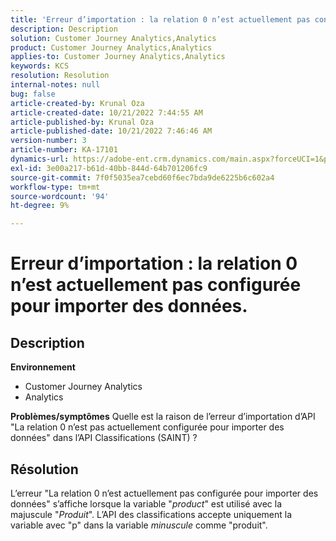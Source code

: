 ```yaml
---
title: 'Erreur d’importation : la relation 0 n’est actuellement pas configurée pour importer des données.'
description: Description
solution: Customer Journey Analytics,Analytics
product: Customer Journey Analytics,Analytics
applies-to: Customer Journey Analytics,Analytics
keywords: KCS
resolution: Resolution
internal-notes: null
bug: false
article-created-by: Krunal Oza
article-created-date: 10/21/2022 7:44:55 AM
article-published-by: Krunal Oza
article-published-date: 10/21/2022 7:46:46 AM
version-number: 3
article-number: KA-17101
dynamics-url: https://adobe-ent.crm.dynamics.com/main.aspx?forceUCI=1&pagetype=entityrecord&etn=knowledgearticle&id=aca21940-1451-ed11-bba2-0022480867fb
exl-id: 3e00a217-b61d-40bb-844d-64b701206fc9
source-git-commit: 7f0f5035ea7cebd60f6ec7bda9de6225b6c602a4
workflow-type: tm+mt
source-wordcount: '94'
ht-degree: 9%

---
```


# Erreur d’importation : la relation 0 n’est actuellement pas configurée pour importer des données.

## Description

<b>Environnement</b>
- Customer Journey Analytics
- Analytics



<b>Problèmes/symptômes</b>
Quelle est la raison de l’erreur d’importation d’API &quot;La relation 0 n’est pas actuellement configurée pour importer des données&quot; dans l’API Classifications (SAINT) ?


## Résolution


L’erreur &quot;La relation 0 n’est actuellement pas configurée pour importer des données&quot; s’affiche lorsque la variable &quot;*product*&quot; est utilisé avec la majuscule &quot;*Produit*&quot;. L’API des classifications accepte uniquement la variable avec &quot;p&quot; dans la variable *minuscule* comme &quot;produit&quot;.
